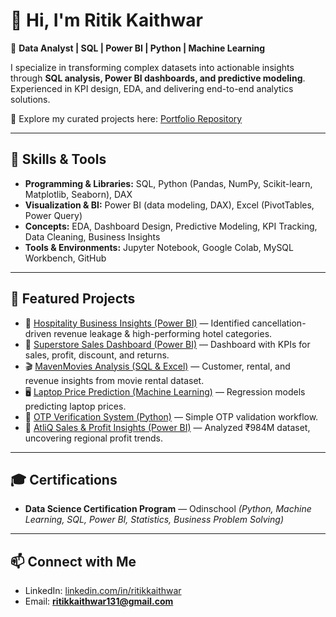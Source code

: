 # 👋 Hi, I'm Ritik Kaithwar


🎯 **Data Analyst | SQL | Power BI | Python | Machine Learning**


I specialize in transforming complex datasets into actionable insights through **SQL analysis, Power BI dashboards, and predictive modeling**. Experienced in KPI design, EDA, and delivering end-to-end analytics solutions.


📂 Explore my curated projects here: [Portfolio Repository](https://github.com/ritik-kaithwar/Portfolio)


---


## 🔑 Skills & Tools
- **Programming & Libraries:** SQL, Python (Pandas, NumPy, Scikit-learn, Matplotlib, Seaborn), DAX
- **Visualization & BI:** Power BI (data modeling, DAX), Excel (PivotTables, Power Query)
- **Concepts:** EDA, Dashboard Design, Predictive Modeling, KPI Tracking, Data Cleaning, Business Insights
- **Tools & Environments:** Jupyter Notebook, Google Colab, MySQL Workbench, GitHub


---


## 📌 Featured Projects
- 🏨 [Hospitality Business Insights (Power BI)](https://github.com/ritik-kaithwar/CS-atliq-hospitality-insights) — Identified cancellation-driven revenue leakage & high-performing hotel categories.
- 🛒 [Superstore Sales Dashboard (Power BI)](https://github.com/ritik-kaithwar/DA-superstore-powerbi) — Dashboard with KPIs for sales, profit, discount, and returns.
- 🎬 [MavenMovies Analysis (SQL & Excel)](https://github.com/ritik-kaithwar/DA-mavenmovies-sql-analytics) — Customer, rental, and revenue insights from movie rental dataset.
- 🖥️ [Laptop Price Prediction (Machine Learning)](https://github.com/ritik-kaithwar/PY-laptop-price-prediction) — Regression models predicting laptop prices.
- 🔐 [OTP Verification System (Python)](https://github.com/ritik-kaithwar/PY-otp-verification-system) — Simple OTP validation workflow.
- 🏢 [AtliQ Sales & Profit Insights (Power BI)](https://github.com/ritik-kaithwar/CS-atliq-strategic-growth-insights) — Analyzed ₹984M dataset, uncovering regional profit trends.


---


## 🎓 Certifications
- **Data Science Certification Program** — Odinschool *(Python, Machine Learning, SQL, Power BI, Statistics, Business Problem Solving)*


---


## 📫 Connect with Me
- LinkedIn: [linkedin.com/in/ritikkaithwar](https://www.linkedin.com/in/ritikkaithwar)
- Email: **ritikkaithwar131@gmail.com**